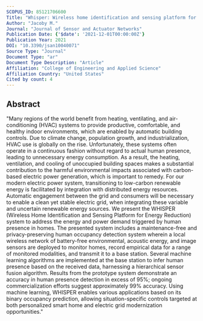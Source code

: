 ```yaml
---
SCOPUS_ID: 85121706600
Title: "Whisper: Wireless home identification and sensing platform for energy reduction"
Author: "Jacoby M."
Journal: "Journal of Sensor and Actuator Networks"
Publication Date: {'$date': '2021-12-01T00:00:00Z'}
Publication Year: 2021
DOI: "10.3390/jsan10040071"
Source Type: "Journal"
Document Type: "ar"
Document Type Description: "Article"
Affiliation: "College of Engineering and Applied Science"
Affiliation Country: "United States"
Cited by count: 4
---
```


## Abstract
"Many regions of the world benefit from heating, ventilating, and air-conditioning (HVAC) systems to provide productive, comfortable, and healthy indoor environments, which are enabled by automatic building controls. Due to climate change, population growth, and industrialization, HVAC use is globally on the rise. Unfortunately, these systems often operate in a continuous fashion without regard to actual human presence, leading to unnecessary energy consumption. As a result, the heating, ventilation, and cooling of unoccupied building spaces makes a substantial contribution to the harmful environmental impacts associated with carbon-based electric power generation, which is important to remedy. For our modern electric power system, transitioning to low-carbon renewable energy is facilitated by integration with distributed energy resources. Automatic engagement between the grid and consumers will be necessary to enable a clean yet stable electric grid, when integrating these variable and uncertain renewable energy sources. We present the WHISPER (Wireless Home Identification and Sensing Platform for Energy Reduction) system to address the energy and power demand triggered by human presence in homes. The presented system includes a maintenance-free and privacy-preserving human occupancy detection system wherein a local wireless network of battery-free environmental, acoustic energy, and image sensors are deployed to monitor homes, record empirical data for a range of monitored modalities, and transmit it to a base station. Several machine learning algorithms are implemented at the base station to infer human presence based on the received data, harnessing a hierarchical sensor fusion algorithm. Results from the prototype system demonstrate an accuracy in human presence detection in excess of 95%; ongoing commercialization efforts suggest approximately 99% accuracy. Using machine learning, WHISPER enables various applications based on its binary occupancy prediction, allowing situation-specific controls targeted at both personalized smart home and electric grid modernization opportunities."
